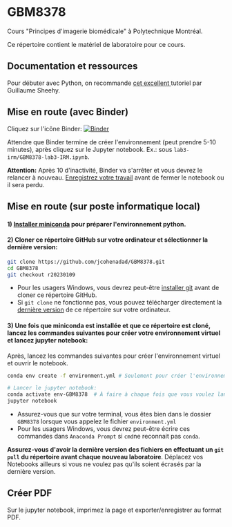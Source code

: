 # GBM8378

Cours "Principes d'imagerie biomédicale" à Polytechnique Montréal.

Ce répertoire contient le matériel de laboratoire pour ce cours.

## Documentation et ressources

Pour débuter avec Python, on recommande [cet excellent ](https://www.youtube.com/playlist?list=PLnzBBbvhjz4X3htDbNF0aJEDVtny48GI0) tutoriel par Guillaume Sheehy.

## Mise en route (avec Binder)
Cliquez sur l'icône Binder:
[![Binder](https://mybinder.org/badge_logo.svg)](https://mybinder.org/v2/gh/jcohenadad/GBM8378/HEAD?urlpath=%2Ftree%2F)

Attendre que Binder termine de créer l'environnement (peut prendre 5-10 minutes), après cliquez sur le Jupyter notebook. Ex.: sous `lab3-irm/GBM8378-lab3-IRM.ipynb`.

**Attention:** Après 10 d'inactivité, Binder va s'arrêter et vous devrez le relancer à nouveau. [Enregistrez votre travail](https://discourse.jupyter.org/t/getting-your-notebook-after-your-binder-has-stopped/3268) avant de fermer le notebook ou il sera perdu.

## Mise en route (sur poste informatique local)
#### 1) [Installer miniconda](https://docs.conda.io/en/latest/miniconda.html) pour préparer l'environnement python.
#### 2) Cloner ce répertoire GitHub sur votre ordinateur et sélectionner la dernière version:
```bash
git clone https://github.com/jcohenadad/GBM8378.git
cd GBM8378
git checkout r20230109
```
- Pour les usagers Windows, vous devrez peut-être [installer git](https://git-scm.com/downloads) avant de cloner ce répertoire GitHub.
- Si `git clone` ne fonctionne pas, vous pouvez télécharger directement la [dernière version](https://github.com/jcohenadad/GBM8378/releases) de ce répertoire sur votre ordinateur.

#### 3) Une fois que miniconda est installée et que ce répertoire est cloné, lancez les commandes suivantes pour créer votre environnement virtuel et lancez jupyter notebook:

Après, lancez les commandes suivantes pour créer l'environnement virtuel et ouvrir le notebook.

```bash
conda env create -f environment.yml # Seulement pour créer l'environnement (peut prendre quelques minutes)

# Lancer le jupyter notebook:
conda activate env-GBM8378  # À faire à chaque fois que vous voulez lancer le notebook
jupyter notebook  
```
- Assurez-vous que sur votre terminal, vous êtes bien dans le dossier `GBM8378` lorsque vous appelez le fichier `environment.yml`
- Pour les usagers Windows, vous devrez peut-être écrire ces commandes dans `Anaconda Prompt` si `cmd`ne reconnait pas `conda`.

**Assurez-vous d'avoir la dernière version des fichiers en effectuant un `git pull` du répertoire avant chaque nouveau laboratoire**. Déplacez vos Notebooks ailleurs si vous ne voulez pas qu'ils soient écrasés par la dernière version.

## Créer PDF
Sur le jupyter notebook, imprimez la page et exporter/enregistrer au format PDF.
